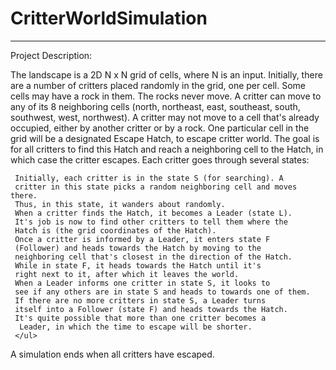 <h1>CritterWorldSimulation</h1>
<hr />
Project Description: 

The landscape is a 2D N x N grid of cells, where N is an input.
  Initially, there are a number of critters placed randomly 
  in the grid, one per cell.
  Some cells may have a rock in them. The rocks never move.
  A critter can move to any of its 8 neighboring cells (north,
  northeast, east, southeast, south, southwest, west, northwest).
  A critter may not move to a cell that's already occupied,
  either by another critter or by a rock.
  One particular cell in the grid will be a designated
  Escape Hatch, to escape critter world. The goal is for all critters
  to find this Hatch and reach a neighboring cell to the Hatch, in
  which case the critter escapes.
  Each critter goes through several states:
     
     Initially, each critter is in the state S (for searching). A
     critter in this state picks a random neighboring cell and moves there.
     Thus, in this state, it wanders about randomly.
     When a critter finds the Hatch, it becomes a Leader (state L).
     It's job is now to find other critters to tell them where the
     Hatch is (the grid coordinates of the Hatch).
     Once a critter is informed by a Leader, it enters state F
     (Follower) and heads towards the Hatch by moving to the
     neighboring cell that's closest in the direction of the Hatch.
     While in state F, it heads towards the Hatch until it's
     right next to it, after which it leaves the world.
     When a Leader informs one critter in state S, it looks to
     see if any others are in state S and heads to towards one of them.
     If there are no more critters in state S, a Leader turns
     itself into a Follower (state F) and heads towards the Hatch.
     It's quite possible that more than one critter becomes a
      Leader, in which the time to escape will be shorter.
     </ul>

  A simulation ends when all critters have escaped.